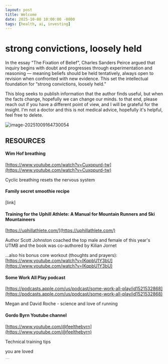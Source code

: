 ```yaml
---
layout: post
title: Welcome
date: 2025-10-08 10:00:00 -0800
tags: [health, ai, investing]
---
```


# strong convictions, loosely held

In the essay "The Fixation of Belief", Charles Sanders Peirce argued that inquiry begins with doubt and progresses through experimentation and reasoning — meaning beliefs should be held tentatively, always open to revision when confronted with new evidence. This set the intellectual foundation for “strong convictions, loosely held.” 

This blog seeks to publish information that the author finds useful, but when the facts change, hopefully we can change our minds.  to that end, please reach out if you have a different point of view, and I will be grateful for the insight.  I'm not a doctor and this is not medical advice, hopefully it's helpful, feel free to delete.    



![image-20251009164730054](C:\Users\Bryan\AppData\Roaming\Typora\typora-user-images\image-20251009164730054.png)





## RESOURCES



#### Wim Hof breathing 

[https://www.youtube.com/watch?v=Cuxppurd-tw](https://www.youtube.com/watch?v=Cuxppurd-tw)

Cyclic breathing resets the nervous system



#### Family secret smoothie recipe

[link]  



#### Training for the Uphill Athlete: A Manual for Mountain Runners and Ski Mountaineers

[https://uphillathlete.com/](https://uphillathlete.com/)

Author Scott Johnston coached the top male and female of this year's UTMB and the book was co-authored by Kilian Jornet 

...also his bonus core workout (thoughts and prayers): [https://www.youtube.com/watch?v=IKqpbU1Y3bU](https://www.youtube.com/watch?v=IKqpbU1Y3bU) 



#### Some Work All Play podcast 

[https://podcasts.apple.com/us/podcast/some-work-all-play/id1521532868](https://podcasts.apple.com/us/podcast/some-work-all-play/id1521532868)

Megan and David Roche - science and love of running



#### Gordo Byrn Youtube channel

[https://www.youtube.com/@feelthebyrn](https://www.youtube.com/@feelthebyrn)

Technical training tips 









you are loved 

<img src="https://sdmntprwestus.oaiusercontent.com/files/00000000-62ac-6230-a333-0b9be29604d4/raw?se=2025-10-08T14%3A59%3A15Z&sp=r&sv=2024-08-04&sr=b&scid=7346acf8-ea2d-5a8c-b0f7-6e7cadfadbac&skoid=1e6af1bf-6b08-4a04-8919-15773e7e7024&sktid=a48cca56-e6da-484e-a814-9c849652bcb3&skt=2025-10-08T12%3A51%3A15Z&ske=2025-10-09T12%3A51%3A15Z&sks=b&skv=2024-08-04&sig=oSPeOeTA7uu20WZvQBfI9jbPBCMI7nGVBQRHfxvGZsM%3D" alt="Generated image" style="zoom: 10%;" /> 



 









